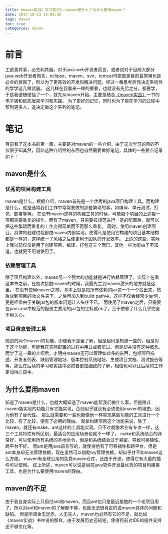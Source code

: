 ```yaml
---
title: 《maven实战》学习笔记1——maven是什么？为什么要用maven？
date: 2017-10-13 15:09:42
tags: maven
toc: true
categories: maven
---
```

# 前言
工欲善其事，必先利其器。对于java web开发者而言，或者说对于目前大部分java web开发者而言，eclipse、maven、svn、tomcat可能就是目前最常用也是必会的武器了，所以为了更高效的开发和解决问题，经过一番思考后我决定系统性的学学这几样武器。
这几样在我看来一样的重要，也就没有先后之分。都要学，于是我便随便抽了一个，就先从maven开始，主要是结合[《maven实战》](http://www.gaofi.cn/book/reading/5611)一书的电子版和纸质版来学习和实践。
为了更好的记忆，同时也为了能在学习的过程中帮到更多人，遂决定做这个系列的笔记。
<!--more-->
# 笔记
目前看了这本书的第一章，主要是对maven的一些介绍，由于这次学习的目的不仅限于知其然，因此这种介绍性的东西也自然需要做好笔记，具体的一些要点记录如下：

## maven是什么
### 优秀的项目构建工具
maven是什么，根据介绍，maven首先是一个优秀的java项目构建工具。而构建是什么，就是通常我们工作中常常要做的那些繁琐的事，如编译、单元测试、打包、部署等等。
在没有maven这样的构建工具的时候，可能每个项目的上述每一项都需要重复的操作，而有了maven，只需要按规范进行一定的配置后，就可以把这些繁琐而重复的工作变得简单而不再那么重复。
同时，使用maven创建项目，具体的创建过程都由maven内部实现，使得凡是使用它构建的项目基本结构都是一样的，这样统一了风格之后便更利于团队的开发效率。
上边的这些，实际上我以前仅仅是用了创建项目、编译、打包这三个而已，其他一些功能由于不知道，也就更不用说使用了。

### 依赖管理工具
除了项目构建以外，maven另一个强大的功能就是进行依赖管理了。实际上在看这本书之前，在初次接触maven的时候，我最先尝到maven甜头的地方就是这里。
在没有使用maven之前，基本上就是把所有依赖的jar包一个一个找出来，然后放到项目的lib文件夹下，之后再加入到build path中。这样不仅会经常少jar包，更是经常由于关联jar包的版本问题让人头疼不已。
而使用了maven之后，只需要在pom.xml中规范的配置主要用的jar包的坐标就ok了，至于依赖了什么几乎完全不用关心。

### 项目信息管理工具
前边的两个maven的功能，即便我不是全了解，但是起码是知道一些的，但是对于这个功能，可能我在实际配置的过程中用过或者见过，但是却并没有这种概念。
而学了这一章的介绍后，才明白maven还可以管理如此多的东西，包括项目描述、开发者列表、缺陷管理地址、版本控制系统地址、生成项目文档、测试报告等等，那么在后续的学习和实践中必然要更加细致的了解，相信也可以让后续的工作更加得心应手。

## 为什么要用maven
知道了maven是什么，也就大概知道了maven能帮我们做什么事，但是除非maven能实现的功能只有它能实现，否则似乎就没有必须使用maven的理由，因为他有了替代性。
那么就需要和一些也能像他一样实现某些功能的工具进行一个比较，有了比较，便有了必用的理由。
就拿构建项目这个功能来说，除了maven，就还有make、ant这样的工具能实现。只不过就像术业有专攻一样，这三个工具特性有所区别，最适合的应用场景也就不一样了。
make和系统结合的非常好，可以使用所有系统的本地命令，但是和系统结合过于紧密，导致可移植性、跨平台不好。
而ant是用java语言写的，就使得他有了可移植性和跨平台，但是ant本身却无法管理依赖，现在虽然可以借助lvy管理依赖，却似乎并不如maven这么方便。
maven有全球公用的免费maven仓库，还由于开源，使得它有大量的插件可以使用。
综上所述，maven可以说是目前java软件开发最优秀的项目构建类工具，也是为什么要使用maven的理由。

## maven的不足
由于我自身实际上只用过ant和maven，而且ant也只是最近接触的一个老项目用了，所以对ant和maven的了解都不够，也就无法很肯定的说maven具体的问题和缺陷。
但是所谓金无足赤，人无完人，maven也必然有它的不足，就比如《maven实战》书中说的那样，由于发展历史还较短，使得目前对IDE的插件支持还不够优化等。